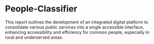 # People-Classifier
This report outlines the development of an integrated digital platform to consolidate various public services into a single accessible interface, enhancing accessibility and efficiency for common people, especially in rural and underserved areas.
